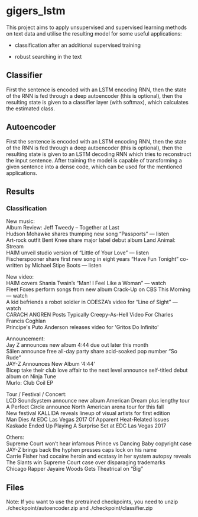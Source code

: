 # gigers_lstm
This project aims to apply unsupervised and supervised learning methods on text data and utilise the resulting model for some useful applications:

* classification after an additional supervised training

* robust searching in the text

## Classifier

First the sentence is encoded with an LSTM encoding RNN, then the state of the RNN is fed through a deep autoencoder (this is optional), then the resulting state is given to a classifier layer (with softmax), which calculates the estimated class.

## Autoencoder

First the sentence is encoded with an LSTM encoding RNN, then the state of the RNN is fed through a deep autoencoder (this is optional), then the resulting state is given to an LSTM decoding RNN which tries to reconstruct the input sentence. After training the model is capable of transforming a given sentence into a dense code, which can be used for the mentioned applications.

## Results

### Classification

New music: <br />
Album Review: Jeff Tweedy – Together at Last <br />
Hudson Mohawke shares thumping new song “Passports” — listen <br />
Art-rock outfit Bent Knee share major label debut album Land Animal: Stream <br />
HAIM unveil studio version of “Little of Your Love” — listen <br />
Fischerspooner share first new song in eight years “Have Fun Tonight” co-written by Michael Stipe Boots — listen

New video: <br />
HAIM covers Shania Twain’s “Man! I Feel Like a Woman” — watch <br />
Fleet Foxes perform songs from new album Crack-Up on CBS This Morning — watch <br />
A kid befriends a robot soldier in ODESZA’s video for “Line of Sight” — watch <br />
CARACH ANGREN Posts Typically Creepy-As-Hell Video For Charles Francis Coghlan <br />
Príncipe's Puto Anderson releases video for 'Gritos Do Infinito'

Announcement: <br />
Jay Z announces new album 4:44 due out later this month <br />
Sälen announce free all-day party share acid-soaked pop number “So Rude” <br />
JAY-Z Announces New Album ‘4:44’ <br />
Bicep take their club love affair to the next level announce self-titled debut album on Ninja Tune <br />
Murlo: Club Coil EP

Tour / Festival / Concert: <br />
LCD Soundsystem announce new album American Dream plus lengthy tour <br />
A Perfect Circle announce North American arena tour for this fall <br />
New festival KALLIDA​ reveals lineup of visual artists for first edition <br />
Man Dies At EDC Las Vegas 2017 Of Apparent Heat-Related Issues <br />
Kaskade Ended Up Playing A Surprise Set at EDC Las Vegas 2017

Others: <br />
Supreme Court won’t hear infamous Prince vs Dancing Baby copyright case <br />
JAY-Z brings back the hyphen presses caps lock on his name <br />
Carrie Fisher had cocaine heroin and ecstasy in her system autopsy reveals <br />
The Slants win Supreme Court case over disparaging trademarks <br />
Chicago Rapper Jayaire Woods Gets Theatrical on “Big”

## Files

Note: If you want to use the pretrained checkpoints, you need to unzip ./checkpoint/autoencoder.zip and ./checkpoint/classifier.zip
